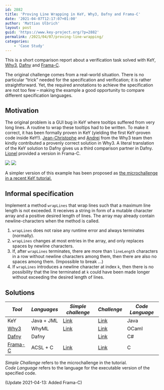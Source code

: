 ```yaml
---
id: 2882
title: 'Proving Line Wrapping in KeY, Why3, Dafny and Frama-C'
date: '2021-04-07T12:17:07+01:00'
author: 'Mattias Ulbrich'
layout: post
guid: 'https://www.key-project.org/?p=2882'
permalink: /2021/04/07/proving-line-wrapping/
categories:
    - 'Case Study'
---
```


This is a short comparison report about a verification task solved with KeY, [Why3](https://why3.lri.fr), [Dafny](https://github.com/dafny-lang/dafny) and [Frama-C](https://frama-c.com/).

The original challenge comes from a real-world situation. There is no particular “trick” needed for the specification and verification; it is rather straightforward. Yet, the required annotations to achieve the specification are not too few – making the example a good opportunity to compare different specification languages.

## Motivation

The original problem is a GUI bug in KeY where tooltips suffered from very long lines. A routine to wrap these tooltips had to be written. To make it correct, it has been formally proven in KeY (yielding the first KeY-proven code inside KeY!). [Jean-Christophe](https://www.lri.fr/~filliatr/) and [Andrei](http://tertium.org/) from the Why3 team then kindly contributed a provenly correct solution in Why3. A literal translation of the KeY solution to Dafny gives us a third comparison partner in Dafny. [Lionel](https://formal.iti.kit.edu/~blatter) provided a version in Frama-C.

[![](https://www.key-project.org/wp-content/uploads/2021/03/tooltip1-300x191.png)](https://www.key-project.org/wp-content/uploads/2021/03/tooltip1.png) [![](https://www.key-project.org/wp-content/uploads/2021/03/tooltip2-300x203.png)](https://www.key-project.org/wp-content/uploads/2021/03/tooltip2.png)

A simpler version of this example has been proposed as [the microchallenge in a recent KeY tutorial.](https://www.key-project.org/2021/03/26/key-tutorial-at-verifythis-2021/)

## Informal specification

Implement a method `wrapLines` that wrap lines such that a maximum line length is not exceeded. It receives a string in form of a mutable character array and a positive desired length of lines. The array may already contain newline-characters when the method is called.

1. `wrapLines` does not raise any runtime error and always terminates (normally).
2. `wrapLines` changes at most entries in the array, and only replaces spaces by newline characters.
3. If, after `wrapLines` terminates, there are more than `lineLength` characters in a row without newline characters among them, then there are also no spaces among them. (Impossible to break ...)
4. If `wrapLines` introduces a newline character at index `k`, then there is no possibility that the line terminated at `k` could have been made longer without exceeding the desired length of lines.

## Solutions

| *Tool* | *Languages* | *Simple challenge* | *Challenge* | *Code Language* |
|---|---|---|---|---|
| KeY | Java + JML | [Link](https://www.key-project.org/wp-content/uploads/2021/03/WrapUtilsSolution.java) | [Link](https://www.key-project.org/wp-content/uploads/2021/04/WrapUtils.java) | Java |
| [Why3](http://why3.lri.fr) | WhyML | [Link](https://gitlab.inria.fr/why3/why3/-/blob/master/examples/wrap_lines.mlw#L40) | [Link](https://gitlab.inria.fr/why3/why3/-/blob/master/examples/wrap_lines.mlw#L74) | OCaml |
| [Dafny](https://github.com/dafny-lang/dafny) | Dafny |  | [Link](https://formal.iti.kit.edu/~ulbrich/pub/wrap.dfy) | C# |
| [Frama-C](https://frama-c.com/) | ACSL + C | [Link](https://github.com/lyonel2017/VerifyThis-2017/blob/master/2021/microchallenge/WrapLine.c#L42) | [Link](https://github.com/lyonel2017/VerifyThis-2017/blob/master/2021/microchallenge/WrapLine.c#L88) | C |

*Simple Challenge* refers to the microchallenge in the tutorial.  
*Code Language* refers to the language for the executable version of the specified code.

(Update 2021-04-13: Added Frama-C)